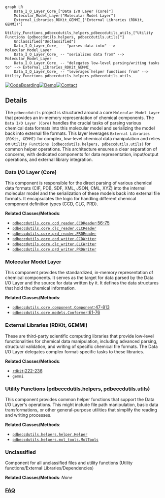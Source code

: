 ```mermaid
graph LR
    Data_I_O_Layer_Core_["Data I/O Layer (Core)"]
    Molecular_Model_Layer["Molecular Model Layer"]
    External_Libraries_RDKit_GEMMI_["External Libraries (RDKit, GEMMI)"]
    Utility_Functions_pdbeccdutils_helpers_pdbeccdutils_utils_["Utility Functions (pdbeccdutils.helpers, pdbeccdutils.utils)"]
    Unclassified["Unclassified"]
    Data_I_O_Layer_Core_ -- "parses data into" --> Molecular_Model_Layer
    Data_I_O_Layer_Core_ -- "serializes data from" --> Molecular_Model_Layer
    Data_I_O_Layer_Core_ -- "delegates low-level parsing/writing tasks to" --> External_Libraries_RDKit_GEMMI_
    Data_I_O_Layer_Core_ -- "leverages helper functions from" --> Utility_Functions_pdbeccdutils_helpers_pdbeccdutils_utils_
```

[![CodeBoarding](https://img.shields.io/badge/Generated%20by-CodeBoarding-9cf?style=flat-square)](https://github.com/CodeBoarding/CodeBoarding)[![Demo](https://img.shields.io/badge/Try%20our-Demo-blue?style=flat-square)](https://www.codeboarding.org/diagrams)[![Contact](https://img.shields.io/badge/Contact%20us%20-%20contact@codeboarding.org-lightgrey?style=flat-square)](mailto:contact@codeboarding.org)

## Details

The `pdbeccdutils` project is structured around a core `Molecular Model Layer` that provides an in-memory representation of chemical components. The `Data I/O Layer (Core)` handles the crucial tasks of parsing various chemical data formats into this molecular model and serializing the model back into external file formats. This layer leverages `External Libraries (RDKit, GEMMI)` for complex, low-level chemical data manipulation and relies on `Utility Functions (pdbeccdutils.helpers, pdbeccdutils.utils)` for common helper operations. This architecture ensures a clear separation of concerns, with dedicated components for data representation, input/output operations, and external library integration.

### Data I/O Layer (Core)
This component is responsible for the direct parsing of various chemical data formats (CIF, PDB, SDF, XML, JSON, CML, XYZ) into the internal molecular model and the serialization of these models back into external file formats. It encapsulates the logic for handling different chemical component definition types (CCD, CLC, PRD).


**Related Classes/Methods**:

- <a href="https://github.com/PDBeurope/ccdutils/blob/masterpdbeccdutils/core/ccd_reader.py#L56-L75" target="_blank" rel="noopener noreferrer">`pdbeccdutils.core.ccd_reader.CCDReader`:56-75</a>
- <a href="https://github.com/PDBeurope/ccdutils/blob/masterpdbeccdutils/core/clc_reader.py" target="_blank" rel="noopener noreferrer">`pdbeccdutils.core.clc_reader.CLCReader`</a>
- <a href="https://github.com/PDBeurope/ccdutils/blob/masterpdbeccdutils/core/prd_reader.py" target="_blank" rel="noopener noreferrer">`pdbeccdutils.core.prd_reader.PRDReader`</a>
- <a href="https://github.com/PDBeurope/ccdutils/blob/masterpdbeccdutils/core/ccd_writer.py" target="_blank" rel="noopener noreferrer">`pdbeccdutils.core.ccd_writer.CCDWriter`</a>
- <a href="https://github.com/PDBeurope/ccdutils/blob/masterpdbeccdutils/core/clc_writer.py" target="_blank" rel="noopener noreferrer">`pdbeccdutils.core.clc_writer.CLCWriter`</a>
- <a href="https://github.com/PDBeurope/ccdutils/blob/masterpdbeccdutils/core/prd_writer.py" target="_blank" rel="noopener noreferrer">`pdbeccdutils.core.prd_writer.PRDWriter`</a>


### Molecular Model Layer
This component provides the standardized, in-memory representation of chemical components. It serves as the target for data parsed by the Data I/O Layer and the source for data written by it. It defines the data structures that hold the chemical information.


**Related Classes/Methods**:

- <a href="https://github.com/PDBeurope/ccdutils/blob/masterpdbeccdutils/core/component.py#L47-L813" target="_blank" rel="noopener noreferrer">`pdbeccdutils.core.component.Component`:47-813</a>
- <a href="https://github.com/PDBeurope/ccdutils/blob/masterpdbeccdutils/core/models.py#L61-L76" target="_blank" rel="noopener noreferrer">`pdbeccdutils.core.models.Conformer`:61-76</a>


### External Libraries (RDKit, GEMMI)
These are third-party scientific computing libraries that provide low-level functionalities for chemical data manipulation, including advanced parsing, structural validation, and writing of specific chemical file formats. The Data I/O Layer delegates complex format-specific tasks to these libraries.


**Related Classes/Methods**:

- <a href="https://github.com/PDBeurope/ccdutils/blob/masterpdbeccdutils/core/component.py#L222-L236" target="_blank" rel="noopener noreferrer">`rdkit`:222-236</a>
- `gemmi`


### Utility Functions (pdbeccdutils.helpers, pdbeccdutils.utils)
This component provides common helper functions that support the Data I/O Layer's operations. This might include file path manipulation, basic data transformations, or other general-purpose utilities that simplify the reading and writing processes.


**Related Classes/Methods**:

- <a href="https://github.com/PDBeurope/ccdutils/blob/masterpdbeccdutils/helpers/helper.py" target="_blank" rel="noopener noreferrer">`pdbeccdutils.helpers.helper.Helper`</a>
- <a href="https://github.com/PDBeurope/ccdutils/blob/masterpdbeccdutils/helpers/mol_tools.py" target="_blank" rel="noopener noreferrer">`pdbeccdutils.helpers.mol_tools.MolTools`</a>


### Unclassified
Component for all unclassified files and utility functions (Utility functions/External Libraries/Dependencies)


**Related Classes/Methods**: _None_



### [FAQ](https://github.com/CodeBoarding/GeneratedOnBoardings/tree/main?tab=readme-ov-file#faq)